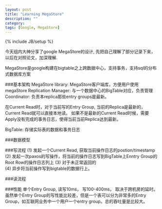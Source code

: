 ```yaml
---
layout: post
title: "Learning MegaStore"
description: ""
category: 
tags: [Google, MegaStore]
---
```

{% include JB/setup %}

今天组内大神分享了google MegaStore的设计, 先把自己理解了部分记录下来，以后在对照论文，加深理解.

MegaStore是google构建在bigtable之上跨数据中心，支持事务，支持sql的分布式数据库方案

###基本架构
MegaStore library: MegaStore客户端库，方便用户使用megaStore
Replication Manager: 与一个数据中心的BigTable对应，负责管理
Coordinator: 负责本replica那些entry groups是最新。

在Current Read时，对于当前写的Entry Group, 当前的Replica是最新的， Current Read就可以直接本地读。
如果不是最新的Current Read时候，需要Apply没有完成的事务日志，使得当前当前Replica达到最新。

BigTable: 存储实际表的数据和事务日志

###数据模型

###写流程
(1) 发起一个Current Read, 获取当前操作日志的postion/timestamp
(2) 发起一次paxos的写操作，将当前的操作日志写到BigTable上Enntry Group的Root Row的操作日志列上
(3) 对于未正常返回的  
(4) 异步将当前操作写到bigtable的数据行上。

###读流程


###性能
单个Entry Group, 读写10ms， 写100-400ms， 取决于跨机房的延时。
虽然单个Entry Group的写性能比较差，但是一个表可以分为非常多的Entry
Group，如互联网业务中一个用户一个entry group。总的吞吐量是比较大。

